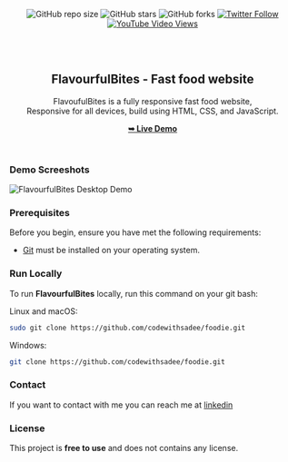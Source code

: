 <div align="center">
  
  ![GitHub repo size](https://img.shields.io/github/repo-size/codewithsadee/foodie)
  ![GitHub stars](https://img.shields.io/github/stars/codewithsadee/foodie?style=social)
  ![GitHub forks](https://img.shields.io/github/forks/codewithsadee/foodie?style=social)
[![Twitter Follow](https://img.shields.io/twitter/follow/codewithsadee_?style=social)](https://twitter.com/intent/follow?screen_name=codewithsadee_)
  [![YouTube Video Views](https://img.shields.io/youtube/views/5XnX83goEZo?style=social)](https://youtu.be/5XnX83goEZo)

  <br />
  <br />

  <h2 align="center">FlavourfulBites - Fast food website</h2>

  FlavoufulBites is a fully responsive fast food website, <br />Responsive for all devices, build using HTML, CSS, and JavaScript.

  <a href="https://codewithsadee.github.io/foodie/"><strong>➥ Live Demo</strong></a>

</div>

<br />

### Demo Screeshots

![FlavourfulBites Desktop Demo](./readme-images/desktop.png "Desktop Demo")

### Prerequisites

Before you begin, ensure you have met the following requirements:

* [Git](https://git-scm.com/downloads "Download Git") must be installed on your operating system.

### Run Locally

To run **FlavourfulBites** locally, run this command on your git bash:

Linux and macOS:

```bash
sudo git clone https://github.com/codewithsadee/foodie.git
```

Windows:

```bash
git clone https://github.com/codewithsadee/foodie.git
```

### Contact

If you want to contact with me you can reach me at [linkedin](https://www.linkedin.com/in/zahoor-ahmed-aaa3b6222/)

### License

This project is **free to use** and does not contains any license.
